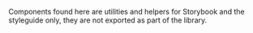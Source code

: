 
Components found here are utilities and helpers for Storybook and the styleguide only, they are not exported as part of the library.
